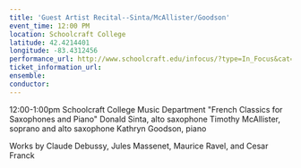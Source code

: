 ```yaml
---
title: 'Guest Artist Recital--Sinta/McAllister/Goodson'
event_time: 12:00 PM
location: Schoolcraft College
latitude: 42.4214401
longitude: -83.4312456
performance_url: http://www.schoolcraft.edu/infocus/?type=In_Focus&cat=Event&id=924
ticket_information_url: 
ensemble: 
conductor: 
---
```

12:00-1:00pm
Schoolcraft College Music Department
"French Classics for Saxophones and Piano"
Donald Sinta, alto saxophone
Timothy McAllister, soprano and alto saxophone
Kathryn Goodson, piano

Works by Claude Debussy, Jules Massenet, Maurice Ravel, and Cesar Franck